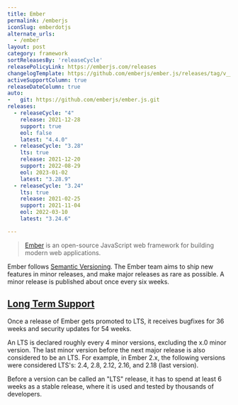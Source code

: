 ```yaml
---
title: Ember
permalink: /emberjs
iconSlug: emberdotjs
alternate_urls:
  - /ember
layout: post
category: framework
sortReleasesBy: 'releaseCycle'
releasePolicyLink: https://emberjs.com/releases
changelogTemplate: https://github.com/emberjs/ember.js/releases/tag/v__LATEST__
activeSupportColumn: true
releaseDateColumn: true
auto:
-   git: https://github.com/emberjs/ember.js.git
releases:
  - releaseCycle: "4"
    release: 2021-12-28
    support: true
    eol: false
    latest: "4.4.0"
  - releaseCycle: "3.28"
    lts: true
    release: 2021-12-20
    support: 2022-08-29
    eol: 2023-01-02
    latest: "3.28.9"
  - releaseCycle: "3.24"
    lts: true
    release: 2021-02-25
    support: 2021-11-04
    eol: 2022-03-10
    latest: "3.24.6"

---
```


> [Ember](https://emberjs.com) is an open-source JavaScript web framework for building modern web applications.

Ember follows [Semantic Versioning](http://semver.org/). The Ember team aims to ship new features in minor releases, and make major releases as rare as possible. A minor release is published about once every six weeks. 

## [Long Term Support](https://emberjs.com/releases/lts/)

Once a release of Ember gets promoted to LTS, it receives bugfixes for 36 weeks and security updates for 54 weeks.  

An LTS is declared roughly every 4 minor versions, excluding the x.0 minor version. The last minor version before the next major release is also considered to be an LTS. For example, in Ember 2.x, the following versions were considered LTS's: 2.4, 2.8, 2.12, 2.16, and 2.18 (last version).  

Before a version can be called an "LTS" release, it has to spend at least 6 weeks as a stable release, where it is used and tested by thousands of developers. 
